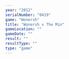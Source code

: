 ```yaml
---
year: "2012"
serialNumber: "0419" 
game: "Wonersh"
title: "Wonersh v The Min"
gameLocation: ""
gameDate: ""
result: ""
resultType: ""
type: "game"
---
```

